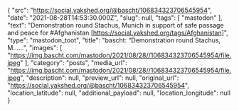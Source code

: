 {
  "src": "https://social.yakshed.org/@bascht/106834323706545954",
  "date": "2021-08-28T14:53:30.000Z",
  "slug": null,
  "tags": [
    "mastodon"
  ],
  "text": "Demonstration round Stachus, Munich in support of safe passage and peace for #Afghanistan [https://social.yakshed.org/tags/Afghanistan]",
  "type": "mastodon_toot",
  "title": "bascht: “Demonstration round Stachus, M……",
  "images": [
    "https://img.bascht.com/mastodon/2021/08/28//106834323706545954/file.jpeg"
  ],
  "category": "posts",
  "media_url": "https://img.bascht.com/mastodon/2021/08/28//106834323706545954/file.jpeg",
  "description": null,
  "preview_url": null,
  "original_url": "https://social.yakshed.org/@bascht/106834323706545954",
  "location_latitude": null,
  "additional_payload": null,
  "location_longitude": null
}